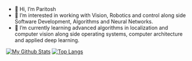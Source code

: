 - 👋 Hi, I’m Paritosh 
- 👀 I’m interested in working with Vision, Robotics and control along side Software Development, Algorithms and Neural Networks.
- 🌱 I’m currently learning advanced algorithms in localization and computer vision along side operating systems, computer architecture and applied deep learning.
<!-- - 💞️ I’m looking to collaborate on ...
- 📫 How to reach me ... -->

[![My Github Stats](https://streak-stats.demolab.com/?user=ParitoshKadam9&theme=dark)](https://git.io/streak-stats) [![Top Langs](https://github-readme-stats.vercel.app/api/top-langs/?username=ParitoshKadam9&layout=compact)](https://github.com/Paritoshkadam9/github-readme-stats)

<!---
ParitoshKadam9/ParitoshKadam9 is a ✨ special ✨ repository because its `README.md` (this file) appears on your GitHub profile.
You can click the Preview link to take a look at your changes.
--->
